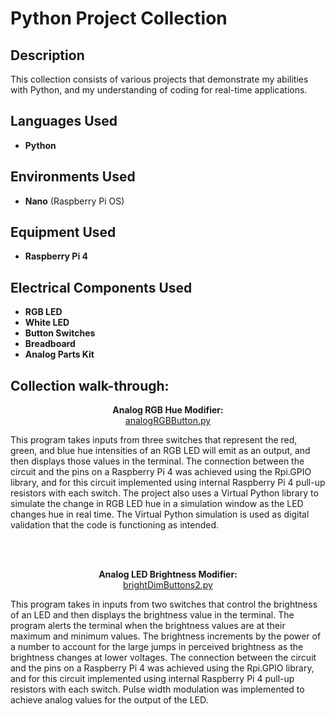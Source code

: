 <h1>Python Project Collection</h1>

<h2>Description</h2>
This collection consists of various projects that demonstrate my abilities with Python, and my understanding of coding for real-time applications.
<br />


<h2>Languages Used</h2>

- <b>Python</b> 

<h2>Environments Used </h2>

- <b>Nano</b> (Raspberry Pi OS)

<h2>Equipment Used</h2>

- <b>Raspberry Pi 4</b>

<h2>Electrical Components Used</h2>

- <b>RGB LED</b>
- <b>White LED</b>
- <b>Button Switches</b>
- <b>Breadboard</b>
- <b>Analog Parts Kit</b>

<h2>Collection walk-through:</h2>

<p align="center">
<b>Analog RGB Hue Modifier:</b><br/>
<a href="https://github.com/keganpremuda/PythonProjects/blob/main/analogRGBButton.py">analogRGBButton.py</a><br></p>
<p align="left">
This program takes inputs from three switches that represent the red, green, and blue hue intensities of an RGB LED will emit as an output, and then displays those values in the terminal.
The connection between the circuit and the pins on a Raspberry Pi 4 was achieved using the Rpi.GPIO library, and for this circuit implemented using internal Raspberry Pi 4 pull-up resistors with each switch.
The project also uses a Virtual Python library to simulate the change in RGB LED hue in a simulation window as the LED changes hue in real time. The Virtual Python simulation is used as
digital validation that the code is functioning as intended.</p>
<br />
<br />
<p align="center">
<b>Analog LED Brightness Modifier:</b><br/>
<a href="https://github.com/keganpremuda/PythonProjects/blob/main/brightDimButtons2.py">brightDimButtons2.py</a><br></p>
<p align="left">
This program takes in inputs from two switches that control the brightness of an LED and then displays the brightness value in the terminal.
The program alerts the terminal when the brightness values are at their maximum and minimum values.
The brightness increments by the power of a number to account for the large jumps in perceived brightness as the brightness changes at lower voltages.
The connection between the circuit and the pins on a Raspberry Pi 4 was achieved using the Rpi.GPIO library, and for this circuit implemented using internal Raspberry Pi 4 pull-up resistors with each switch.
Pulse width modulation was implemented to achieve analog values for the output of the LED.</p>
<br />
</p>

<!--
 ```diff
- text in red
+ text in green
! text in orange
# text in gray
@@ text in purple (and bold)@@
```
--!>
